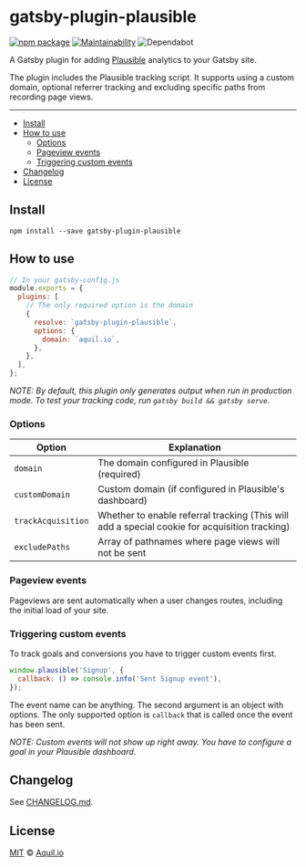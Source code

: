 # gatsby-plugin-plausible

[![npm package](https://flat.badgen.net/npm/v/gatsby-plugin-plausible)](https://badgen.net/npm/v/gatsby-plugin-plausible)
[![Maintainability](https://flat.badgen.net/codeclimate/maintainability/Aquilio/gatsby-plugin-plausible)](https://codeclimate.com/github/Aquilio/gatsby-plugin-plausible/maintainability)
![Dependabot](https://flat.badgen.net/dependabot/thepracticaldev/dev.to?icon=dependabot)

A Gatsby plugin for adding [Plausible](https://plausible.io/) analytics to your Gatsby site.

The plugin includes the Plausible tracking script. It supports using a custom domain, optional referrer tracking and excluding specific paths from recording page views.

---

- [Install](#install)
- [How to use](#how-to-use)
  - [Options](#options)
  - [Pageview events](#pageview-events)
  - [Triggering custom events](#triggering-custom-events)
- [Changelog](#changelog)
- [License](#license)

## Install

`npm install --save gatsby-plugin-plausible`

## How to use

```javascript
// In your gatsby-config.js
module.exports = {
  plugins: [
    // The only required option is the domain
    {
      resolve: `gatsby-plugin-plausible`,
      options: {
        domain: `aquil.io`,
      },
    },
  ],
};
```

_NOTE: By default, this plugin only generates output when run in production mode. To test your tracking code, run `gatsby build && gatsby serve`_.

### Options

| Option             | Explanation                                                                                   |
| ------------------ | --------------------------------------------------------------------------------------------- |
| `domain`           | The domain configured in Plausible (required)                                                 |
| `customDomain`     | Custom domain (if configured in Plausible's dashboard)                                        |
| `trackAcquisition` | Whether to enable referral tracking (This will add a special cookie for acquisition tracking) |
| `excludePaths`     | Array of pathnames where page views will not be sent                                          |

### Pageview events

Pageviews are sent automatically when a user changes routes, including the initial load of your site.

### Triggering custom events

To track goals and conversions you have to trigger custom events first.

```js
window.plausible('Signup', {
  callback: () => console.info('Sent Signup event'),
});
```

The event name can be anything. The second argument is an object with options. The only supported option is `callback` that is called once the event has been sent.

_NOTE: Custom events will not show up right away. You have to configure a goal in your Plausible dashboard_.

## Changelog

See [CHANGELOG.md](CHANGELOG.md).

## License

[MIT](https://github.com/Aquilio/gatsby-plugin-plausible/blob/master/LICENSE) © [Aquil.io](https://aquil.io)
